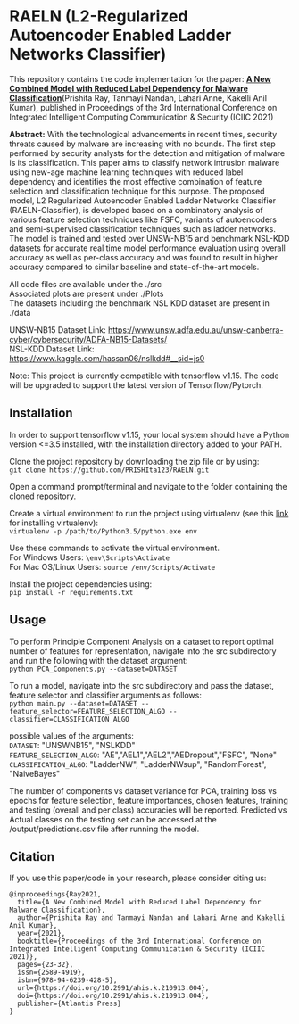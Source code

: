# RAELN (L2-Regularized Autoencoder Enabled Ladder Networks Classifier)

This repository contains the code implementation for the paper: **[A New Combined Model with Reduced Label Dependency for Malware Classification](https://www.atlantis-press.com/proceedings/iciic-21/125960833)**(Prishita Ray, Tanmayi Nandan, Lahari Anne, Kakelli Anil Kumar), published in Proceedings of the 3rd International Conference on Integrated Intelligent Computing Communication & Security (ICIIC 2021)

**Abstract:** With the technological advancements in recent times, security threats caused by malware are increasing with no bounds. The first step performed by security analysts for the detection and mitigation of malware is its classification. This paper aims to classify network intrusion malware using new-age machine learning techniques with reduced label dependency and identifies the most effective combination of feature selection and classification technique for this purpose. The proposed model, L2 Regularized Autoencoder Enabled Ladder Networks Classifier (RAELN-Classifier), is developed based on a combinatory analysis of various feature selection techniques like FSFC, variants of autoencoders and semi-supervised classification techniques such as ladder networks. The model is trained and tested over UNSW-NB15 and benchmark NSL-KDD datasets for accurate real time model performance evaluation using overall accuracy as well as per-class accuracy and was found to result in higher accuracy compared to similar baseline and state-of-the-art models.  

All code files are available under the ./src  
Associated plots are present under ./Plots  
The datasets including the benchmark NSL KDD dataset are present in ./data

UNSW-NB15 Dataset Link: https://www.unsw.adfa.edu.au/unsw-canberra-cyber/cybersecurity/ADFA-NB15-Datasets/  
NSL-KDD Dataset Link: https://www.kaggle.com/hassan06/nslkdd#__sid=js0  

Note: This project is currently compatible with tensorflow v1.15. The code will be upgraded to support the latest version of Tensorflow/Pytorch.    

## Installation  

In order to support tensorflow v1.15, your local system should have a Python version <=3.5 installed, with the installation directory added to your PATH.  

Clone the project repository by downloading the zip file or by using:  
```git clone https://github.com/PRISHIta123/RAELN.git```  

Open a command prompt/terminal and navigate to the folder containing the cloned repository.  

Create a virtual environment to run the project using virtualenv (see this [link](https://uoa-eresearch.github.io/eresearch-cookbook/recipe/2014/11/26/python-virtual-env/) for installing virtualenv):  
```virtualenv -p /path/to/Python3.5/python.exe env ```  

Use these commands to activate the virtual environment.  
For Windows Users: ```\env\Scripts\Activate```  
For Mac OS/Linux Users: ```source /env/Scripts/Activate ```  

Install the project dependencies using:  
```pip install -r requirements.txt```  

## Usage  

To perform Principle Component Analysis on a dataset to report optimal number of features for representation, navigate into the src subdirectory and run the following with the dataset argument:  
```python PCA_Components.py --dataset=DATASET```  

To run a model, navigate into the src subdirectory and pass the dataset, feature selector and classifier arguments as follows:   
```python main.py --dataset=DATASET --feature_selector=FEATURE_SELECTION_ALGO --classifier=CLASSIFICATION_ALGO```  

possible values of the arguments:  
```DATASET```: "UNSWNB15", "NSLKDD"  
```FEATURE_SELECTION_ALGO```: "AE","AEL1","AEL2","AEDropout","FSFC", "None"  
```CLASSIFICATION_ALGO```: "LadderNW", "LadderNWsup", "RandomForest", "NaiveBayes"  

The number of components vs dataset variance for PCA, training loss vs epochs for feature selection, feature importances, chosen features, training and testing (overall and per class) accuracies will be reported. Predicted vs Actual classes on the testing set can be accessed at the /output/predictions.csv file after running the model.  

## Citation  

If you use this paper/code in your research, please consider citing us:

```
@inproceedings{Ray2021,
  title={A New Combined Model with Reduced Label Dependency for Malware Classification},
  author={Prishita Ray and Tanmayi Nandan and Lahari Anne and Kakelli Anil Kumar},
  year={2021},
  booktitle={Proceedings of the 3rd International Conference on Integrated Intelligent Computing Communication & Security (ICIIC 2021)},
  pages={23-32},
  issn={2589-4919},
  isbn={978-94-6239-428-5},
  url={https://doi.org/10.2991/ahis.k.210913.004},
  doi={https://doi.org/10.2991/ahis.k.210913.004},
  publisher={Atlantis Press}
}
```








